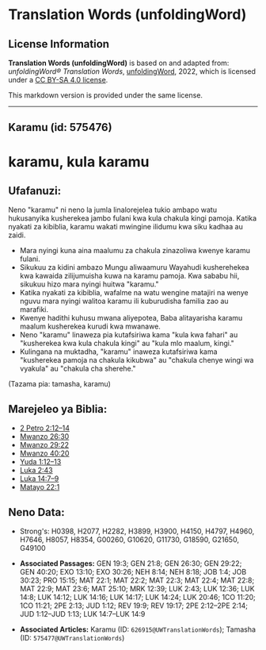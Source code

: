 # Translation Words (unfoldingWord)

## License Information

**Translation Words (unfoldingWord)** is based on and adapted from: _unfoldingWord® Translation Words_, [unfoldingWord](https://unfoldingword.org/utw), 2022, which is licensed under a [CC BY-SA 4.0 license](https://creativecommons.org/licenses/by-sa/4.0/legalcode.en).

This markdown version is provided under the same license.



--------------------------------

## Karamu (id: 575476)

karamu, kula karamu
===================

Ufafanuzi:
----------

Neno "karamu" ni neno la jumla linalorejelea tukio ambapo watu hukusanyika kusherekea jambo fulani kwa kula chakula kingi pamoja. Katika nyakati za kibiblia, karamu wakati mwingine ilidumu kwa siku kadhaa au zaidi.

* Mara nyingi kuna aina maalumu za chakula zinazoliwa kwenye karamu fulani.
* Sikukuu za kidini ambazo Mungu aliwaamuru Wayahudi kusherehekea kwa kawaida zilijumuisha kuwa na karamu pamoja. Kwa sababu hii, sikukuu hizo mara nyingi huitwa "karamu."
* Katika nyakati za kibiblia, wafalme na watu wengine matajiri na wenye nguvu mara nyingi walitoa karamu ili kuburudisha familia zao au marafiki.
* Kwenye hadithi kuhusu mwana aliyepotea, Baba alitayarisha karamu maalum kusherekea kurudi kwa mwanawe.
* Neno "karamu" linaweza pia kutafsiriwa kama "kula kwa fahari" au "kusherekea kwa kula chakula kingi" au "kula mlo maalum, kingi."
* Kulingana na muktadha, "karamu" inaweza kutafsiriwa kama "kusherekea pamoja na chakula kikubwa" au "chakula chenye wingi wa vyakula" au "chakula cha sherehe."

(Tazama pia: tamasha, karamu)

Marejeleo ya Biblia:
--------------------

* [2 Petro 2:12–14](https://ref.ly/2Pet2:12-2Pet2:14)
* [Mwanzo 26:30](https://ref.ly/Gen26:30)
* [Mwanzo 29:22](https://ref.ly/Gen29:22)
* [Mwanzo 40:20](https://ref.ly/Gen40:20)
* [Yuda 1:12–13](https://ref.ly/Jude1:12-Jude1:13)
* [Luka 2:43](https://ref.ly/Luke2:43)
* [Luka 14:7–9](https://ref.ly/Luke14:7-Luke14:9)
* [Matayo 22:1](https://ref.ly/Matt22:1)

Neno Data:
----------

* Strong's: H0398, H2077, H2282, H3899, H3900, H4150, H4797, H4960, H7646, H8057, H8354, G00260, G10620, G11730, G18590, G21650, G49100

* **Associated Passages:** GEN 19:3; GEN 21:8; GEN 26:30; GEN 29:22; GEN 40:20; EXO 13:10; EXO 30:26; NEH 8:14; NEH 8:18; JOB 1:4; JOB 30:23; PRO 15:15; MAT 22:1; MAT 22:2; MAT 22:3; MAT 22:4; MAT 22:8; MAT 22:9; MAT 23:6; MAT 25:10; MRK 12:39; LUK 2:43; LUK 12:36; LUK 14:8; LUK 14:12; LUK 14:16; LUK 14:17; LUK 14:24; LUK 20:46; 1CO 11:20; 1CO 11:21; 2PE 2:13; JUD 1:12; REV 19:9; REV 19:17; 2PE 2:12–2PE 2:14; JUD 1:12–JUD 1:13; LUK 14:7–LUK 14:9
* **Associated Articles:** Karamu (ID: `626915@UWTranslationWords`); Tamasha (ID: `575477@UWTranslationWords`)

